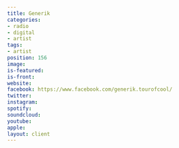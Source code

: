 ```yaml
---
title: Generik
categories:
- radio
- digital
- artist
tags:
- artist
position: 156
image: 
is-featured: 
is-front: 
website: 
facebook: https://www.facebook.com/generik.tourofcool/
twitter: 
instagram: 
spotify: 
soundcloud: 
youtube: 
apple: 
layout: client
---
```


